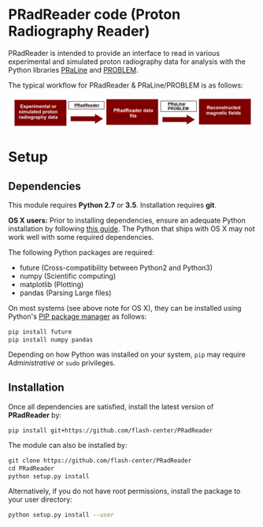 # PRadReader code (Proton Radiography Reader)

PRadReader is intended to provide an interface to read in various experimental and simulated proton radiography data for analysis with the Python libraries
[PRaLine](https://github.com/flash-center/PRaLine) and [PROBLEM](https://github.com/flash-center/PROBLEM).

The typical workflow for PRadReader & PRaLine/PROBLEM is as follows:

![Workflow](images/workflow.png)


# Setup

## Dependencies
This module requires **Python 2.7** or **3.5**. Installation requires **git**.

**OS X users:** Prior to installing dependencies, ensure an adequate Python installation by following [this guide](https://matplotlib.org/faq/installing_faq.html#osx-notes). The Python that ships with OS X may not work well with some required dependencies.

The following Python packages are required:
* future (Cross-compatibility between Python2 and Python3)
* numpy (Scientific computing)
* matplotlib (Plotting)
* pandas (Parsing Large files)

On most systems (see above note for OS X), they can be installed using Python's [PIP package manager](https://packaging.python.org/tutorials/installing-packages/) as follows:

```shell
pip install future
pip install numpy pandas
```
Depending on how Python was installed on your system, `pip` may require *Administrative* or `sudo` privileges.

## Installation
Once all dependencies are satisfied, install the latest version of **PRadReader** by:

```shell
pip install git+https://github.com/flash-center/PRadReader
```

The module can also be installed by:

```shell
git clone https://github.com/flash-center/PRadReader
cd PRadReader
python setup.py install
```
Alternatively, if you do not have root permissions, install the package to your user directory:

```bash
python setup.py install --user
```

